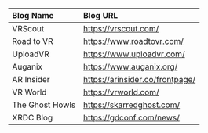 | Blog Name | Blog URL |
|:----------|:---------|
|VRScout|https://vrscout.com/|
|Road to VR|https://www.roadtovr.com/|
|UploadVR|https://www.uploadvr.com/|
|Auganix|https://www.auganix.org/|
|AR Insider|https://arinsider.co/frontpage/|
|VR World|https://vrworld.com/|
|The Ghost Howls|https://skarredghost.com/|
|XRDC Blog|https://gdconf.com/news/|

